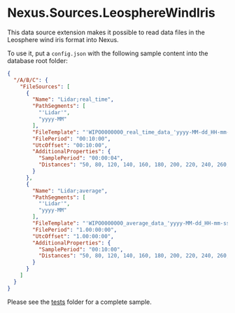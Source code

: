 # Nexus.Sources.LeosphereWindIris

This data source extension makes it possible to read data files in the Leosphere wind iris format into Nexus.

To use it, put a `config.json` with the following sample content into the database root folder:

```json
{
  "/A/B/C": {
    "FileSources": [
      {
        "Name": "Lidar;real_time",
        "PathSegments": [
          "'Lidar'",
          "yyyy-MM"
        ],
        "FileTemplate": "'WIPO0000000_real_time_data_'yyyy-MM-dd_HH-mm-ss'.csv'",
        "FilePeriod": "00:10:00",
        "UtcOffset": "00:10:00",
        "AdditionalProperties": {
          "SamplePeriod": "00:00:04",
          "Distances": "50, 80, 120, 140, 160, 180, 200, 220, 240, 260, 280, 320, 360, 400, 450, 500, 550, 600, 650, 700"
        }
      },
      {
        "Name": "Lidar;average",
        "PathSegments": [
          "'Lidar'",
          "yyyy-MM"
        ],
        "FileTemplate": "'WIPO0000000_average_data_'yyyy-MM-dd_HH-mm-ss'.csv'",
        "FilePeriod": "1.00:00:00",
        "UtcOffset": "1.00:00:00",
        "AdditionalProperties": {
          "SamplePeriod": "00:10:00",
          "Distances": "50, 80, 120, 140, 160, 180, 200, 220, 240, 260, 280, 320, 360, 400, 450, 500, 550, 600, 650, 700"
        }
      }
    ]
  }
}
```

Please see the [tests](tests/Nexus.Sources.LeosphereWindIris.Tests) folder for a complete sample.